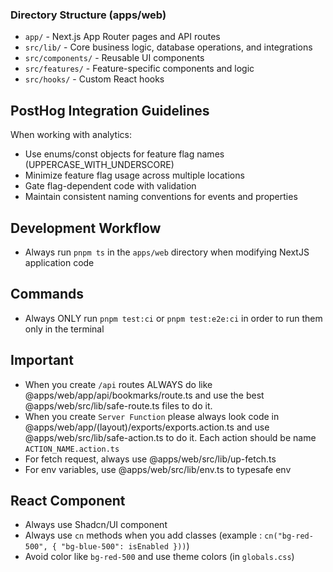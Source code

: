 ### Directory Structure (apps/web)

- `app/` - Next.js App Router pages and API routes
- `src/lib/` - Core business logic, database operations, and integrations
- `src/components/` - Reusable UI components
- `src/features/` - Feature-specific components and logic
- `src/hooks/` - Custom React hooks

## PostHog Integration Guidelines

When working with analytics:

- Use enums/const objects for feature flag names (UPPERCASE_WITH_UNDERSCORE)
- Minimize feature flag usage across multiple locations
- Gate flag-dependent code with validation
- Maintain consistent naming conventions for events and properties

## Development Workflow

- Always run `pnpm ts` in the `apps/web` directory when modifying NextJS application code

## Commands

- Always ONLY run `pnpm test:ci` or `pnpm test:e2e:ci` in order to run them only in the terminal

## Important

- When you create `/api` routes ALWAYS do like @apps/web/app/api/bookmarks/route.ts and use the best @apps/web/src/lib/safe-route.ts files to do it.
- When you create `Server Function` please always look code in @apps/web/app/(layout)/exports/exports.action.ts and use @apps/web/src/lib/safe-action.ts to do it. Each action should be name `ACTION_NAME.action.ts`
- For fetch request, always use @apps/web/src/lib/up-fetch.ts
- For env variables, use @apps/web/src/lib/env.ts to typesafe env

## React Component

- Always use Shadcn/UI component
- Always use `cn` methods when you add classes (example : `cn("bg-red-500", { "bg-blue-500": isEnabled }))`)
- Avoid color like `bg-red-500` and use theme colors (in `globals.css`)
